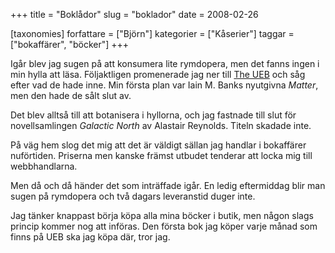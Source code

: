 +++
title = "Boklådor"
slug = "boklador"
date = 2008-02-26

[taxonomies]
forfattare = ["Björn"]
kategorier = ["Kåserier"]
taggar = ["bokaffärer", "böcker"]
+++

Igår blev jag sugen på att konsumera lite rymdopera, men det fanns ingen i min hylla att läsa. Följaktligen promenerade jag ner till [The UEB](https://bookshop.se) och såg efter vad de hade inne. Min första plan var Iain M. Banks nyutgivna _Matter_, men den hade de sålt slut av.

Det blev alltså till att botanisera i hyllorna, och jag fastnade till slut för novellsamlingen _Galactic North_ av Alastair Reynolds. Titeln skadade inte.

På väg hem slog det mig att det är väldigt sällan jag handlar i bokaffärer nuförtiden. Priserna men kanske främst utbudet tenderar att locka mig till webbhandlarna.

Men då och då händer det som inträffade igår. En ledig eftermiddag blir man sugen på rymdopera och två dagars leveranstid duger inte.

Jag tänker knappast börja köpa alla mina böcker i butik, men någon slags princip kommer nog att införas. Den första bok jag köper varje månad som finns på UEB ska jag köpa där, tror jag.
